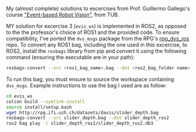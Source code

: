 My (almost complete) solutions to excercises from Prof. Guillermo Gallego's course ["Event-based Robot Vision"](https://sites.google.com/view/guillermogallego/teaching/event-based-robot-vision), from TUB.

MY solution for excercise 3 (`evis_ws`) is implemented in ROS2, as opposed to the the professor's choice of ROS1 and the provided code. To ensure compatibility, I've ported the `dvs_msgs` package from the RPG's [rpg_dvs_ros](https://github.com/uzh-rpg/rpg_dvs_ros) repo. To convert any ROS1 bag, including the one used in this excercise, to ROS2, install the `rosbags` library from pip and convert it using the following command (ensuring the executable are in your path):

```bash
rosbags-convert --src <ros1_bag_name>.bag --dst <ros2_bag_folder name>
```

To run this bag, you must ensure to source the workspace containing `dvs_msgs`. Example instructions to use the bag I used are as follow:

```bash
cd evis_ws
colcon build --symlink-install
source install/setup.bash
wget http://rpg.ifi.uzh.ch/datasets/davis/slider_depth.bag
rosbags-convert --src slider_depth.bag --dst slider_depth_ros2
ros2 bag play -l slider_depth_ros2/slider_depth_ros2.db3
```

<!-- check my notes  -->
